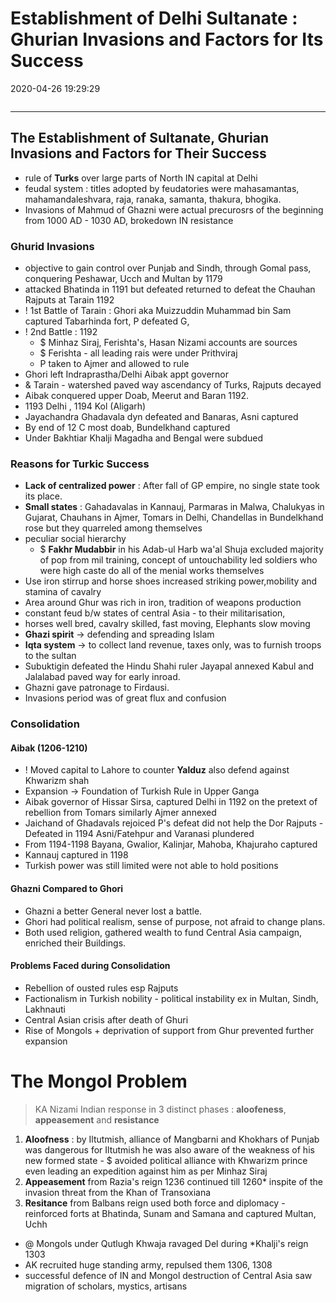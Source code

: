 # Establishment of Delhi Sultanate : Ghurian Invasions and Factors for Its Success

2020-04-26 19:29:29

```toc
```

---

## The Establishment of Sultanate, Ghurian Invasions and Factors for Their Success

- rule of **Turks** over large parts of North IN capital at Delhi
- feudal system : titles adopted by feudatories were mahasamantas, mahamandaleshvara, raja, ranaka, samanta, thakura, bhogika.
- Invasions of Mahmud of Ghazni were actual precurosrs of the beginning from 1000 AD - 1030 AD, brokedown IN resistance

### Ghurid Invasions

- objective to gain control over Punjab and Sindh, through Gomal pass, conquering Peshawar, Ucch and Multan by 1179
- attacked Bhatinda in 1191 but defeated returned to defeat the Chauhan Rajputs at Tarain 1192
- ! 1st Battle of Tarain : Ghori aka Muizzuddin Muhammad bin Sam captured Tabarhinda fort, P defeated G,
- ! 2nd Battle : 1192
    - $ Minhaz Siraj, Ferishta's, Hasan Nizami accounts are sources
    - $ Ferishta - all leading rais were under Prithviraj
    - P taken to Ajmer and allowed to rule
- Ghori left Indraprastha/Delhi Aibak appt governor
- & Tarain - watershed paved way ascendancy of Turks, Rajputs decayed
- Aibak conquered upper Doab, Meerut and Baran 1192.
- 1193 Delhi , 1194 Kol (Aligarh)
- Jayachandra Ghadavala dyn defeated and Banaras, Asni captured
- By end of 12 C most doab, Bundelkhand captured
- Under Bakhtiar Khalji Magadha and Bengal were subdued

### Reasons for Turkic Success

- **Lack of centralized power** : After fall of GP empire, no single state took its place.
- **Small states** : Gahadavalas in Kannauj, Parmaras in Malwa, Chalukyas in Gujarat, Chauhans in Ajmer, Tomars in Delhi, Chandellas in Bundelkhand rose but they quarreled among themselves
- peculiar social hierarchy
    - $ **Fakhr Mudabbir** in his Adab-ul Harb wa'al Shuja excluded majority of pop from mil training, concept of untouchability led soldiers who were high caste do all of the menial works themselves
- Use iron stirrup and horse shoes increased striking power,mobility and stamina of cavalry
- Area around Ghur was rich in iron, tradition of weapons production
- constant feud b/w states of central Asia - to their militarisation,
- horses well bred, cavalry skilled, fast moving, Elephants slow moving
- **Ghazi spirit** -> defending and spreading Islam
- **Iqta system** -> to collect land revenue, taxes only, was to furnish troops to the sultan
- Subuktigin defeated the Hindu Shahi ruler Jayapal annexed Kabul and Jalalabad paved way for early inroad.
- Ghazni gave patronage to Firdausi.
- Invasions period was of great flux and confusion

### Consolidation

#### Aibak (1206-1210)

- ! Moved capital to Lahore to counter **Yalduz** also defend against Khwarizm shah
- Expansion -> Foundation of Turkish Rule in Upper Ganga
- Aibak governor of Hissar Sirsa, captured Delhi in 1192 on the pretext of rebellion from Tomars similarly Ajmer annexed
- Jaichand of Ghadavals rejoiced P's defeat did not help the Dor Rajputs - Defeated in 1194 Asni/Fatehpur and Varanasi plundered
- From 1194-1198 Bayana, Gwalior, Kalinjar, Mahoba, Khajuraho captured
- Kannauj captured in 1198
- Turkish power was still limited were not able to hold positions

#### Ghazni Compared to Ghori

- Ghazni a better General never lost a battle.
- Ghori had political realism, sense of purpose, not afraid to change plans.
- Both used religion, gathered wealth to fund Central Asia campaign, enriched their Buildings.

#### Problems Faced during Consolidation

- Rebellion of ousted rules esp Rajputs
- Factionalism in Turkish nobility - political instability ex in Multan, Sindh, Lakhnauti
- Central Asian crisis after death of Ghuri
- Rise of Mongols + deprivation of support from Ghur prevented further expansion

# The Mongol Problem

>  KA Nizami Indian response in 3 distinct phases : **aloofeness**, **appeasement** and **resistance**

1. **Aloofness** : by Iltutmish, alliance of Mangbarni and Khokhars of Punjab was dangerous for Iltutmish he was also aware of the weakness of his new formed state
		- $ avoided political alliance with Khwarizm prince even leading an expedition against him as per Minhaz Siraj
2. **Appeasement** from Razia's reign 1236 continued till 1260* inspite of the invasion threat from the Khan of Transoxiana
3. **Resitance** from Balbans reign used both force and diplomacy
	    - reinforced forts at Bhatinda, Sunam and Samana and captured Multan, Uchh
- @ Mongols under Qutlugh Khwaja ravaged Del during *Khalji's reign 1303
- AK recruited huge standing army, repulsed them 1306, 1308
- successful defence of IN and Mongol destruction of Central Asia saw migration of scholars, mystics, artisans
